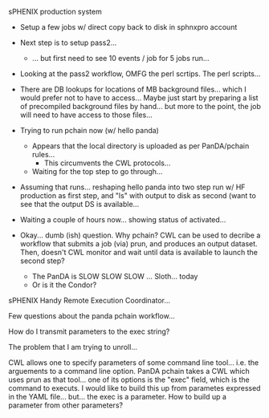 sPHENIX production system
- Setup a few jobs w/ direct copy back to disk in sphnxpro account
- Next step is to setup pass2...
	- ... but first need to see 10 events / job for 5 jobs run...
- Looking at the pass2 workflow, OMFG the perl scrtips.  The perl scripts...
- There are DB lookups for locations of MB background files... which I would prefer not to have to access...  Maybe just start by preparing a list of precompiled background files by hand... but more to the point, the job will need to have access to those files... 
- Trying to run pchain now (w/ hello panda)
	- Appears that the local directory is uploaded as per PanDA/pchain rules...
		- This circumvents the CWL protocols...
	- Waiting for the top step to go through...
- Assuming that runs... reshaping hello panda into two step run w/ HF production as first step, and "ls" with output to disk as second (want to see that the output DS is available...
- Waiting a couple of hours now... showing status of activated...

 
- Okay... dumb (ish) question.  Why pchain?  CWL can be used to decribe a workflow that submits a job (via) prun, and produces an output dataset.  Then, doesn't CWL monitor and wait until data is available to launch the second step?
	- The PanDA is SLOW SLOW SLOW ... Sloth... today
	- Or is it the Condor?

sPHENIX Handy Remote Execution Coordinator...

Few questions about the panda pchain workflow...

How do I transmit parameters to the exec string?


The problem that I am trying to unroll...

CWL allows one to specify parameters of some command line tool... i.e. the arguements to a command line option.  PanDA pchain takes a CWL which uses prun as that tool... one of its options is the "exec" field, which is the command to executs.  I would like to build this up from parametes expressed in the YAML file... but... the exec is a parameter.  How to build up a parameter from other parameters?